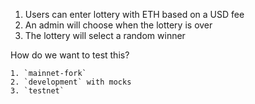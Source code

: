 1. Users can enter lottery with ETH based on a USD fee
2. An admin will choose when the lottery is over
3. The lottery will select a random winner 

How do we want to test this?

    1. `mainnet-fork`
    2. `development` with mocks 
    3. `testnet`